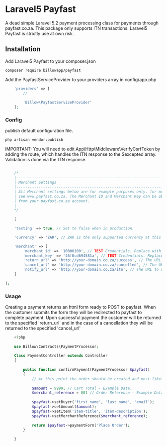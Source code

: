 # Laravel5 Payfast

A dead simple Laravel 5.2 payment processing class for payments through payfast.co.za. This package only supports ITN transactions. Laravel5 Payfast is strictly use at own risk.

## Installation

Add Laravel5 Payfast to your composer.json


    composer require billowapp/payfast


Add the PayfastServiceProvider to your providers array in config/app.php

```php
    'providers' => [
        //
        
        'Billow\PayfastServiceProvider'
    ];
```    
### Config
publish default configuration file.

    php artisan vendor:publish
    
IMPORTANT: You will need to edit App\Http\Middleware\VerifyCsrfToken by adding the route, which handles the ITN response to the $excepted array. Validation is done via the ITN response.


    
```php

    /*
    |--------------------------------------------------------------------------
    | Merchant Settings
    |--------------------------------------------------------------------------
    | All Merchant settings below are for example purposes only. for more info
    | see www.payfast.co.za. The Merchant ID and Merchant Key can be obtained 
    | from your payfast.co.za account.
    |
    */
    
    [

    'testing' => true, // Set to false when in production.

    'currency' => 'ZAR', // ZAR is the only supported currency at this point.

    'merchant' => [
        'merchant_id' => '10000100', // TEST Credentials. Replace with your merchant ID from Payfast.
        'merchant_key' => '46f0cd694581a', // TEST Credentials. Replace with your merchant key from Payfast.
        'return_url' => 'http://your-domain.co.za/success', // The URL the customer should be redirected to after a successful payment.
        'cancel_url' => 'http://your-domain.co.za/cancelled', // The URL the customer should be redirected to after a payment is cancelled.
        'notify_url' => 'http://your-domain.co.za/itn', // The URL to which Payfast will post return variables.
    ]
    
];

```
### Usage

Creating a payment returns an html form ready to POST to payfast. When the customer submits the form they will be redirected to payfast to complete payment. Upon successful payment the customer will be returned to the specified 'return_url' and in the case of a cancellation they will be returned to the specified 'cancel_url'

```php
    <?php
    
    use Billow\Contracts\PaymentProcessor;
    
    Class PaymentController extends Controller
    {
    
        public function confirmPayment(PaymentProcessor $payfast)
        {
            // At this point the order should be created and most likely set to a status of pending.    
    
            $amount = 9999; // Cart Total - Example Data.
            $merchant_reference = 001 // Order Reference - Example Data.
    
            $payfast->setBuyer('first name', 'last name', 'email');
            $payfast->setAmount($amount);
            $payfast->setItem('item-title', 'item-description');
            $payfast->setMerchantReference($merchant_reference);
    
            return $payfast->paymentForm('Place Order');
        }
            
    }
    
```    
